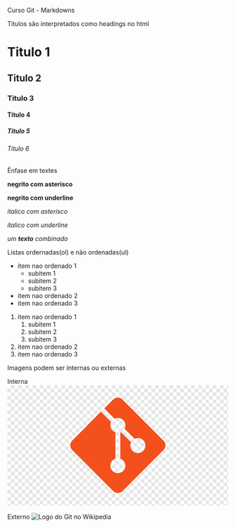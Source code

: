 Curso Git - Markdowns

Titulos são interpretados como headings no html
# Titulo 1
## Titulo 2
### Titulo 3
#### Titulo 4
##### Titulo 5
###### Titulo 6

Ênfase em textes

**negrito com asterisco**

__negrito com underline__

*italico com asterisco*

_italico com underline_

_um **texto** combinado_

Listas ordernadas(ol) e não ordenadas(ul)

* item nao ordenado 1
  * subitem 1
  * subitem 2
  * subitem 3
* item nao ordenado 2
* item nao ordenado 3

1. item nao ordenado 1
    1. subitem 1
    2. subitem 2
    3. subitem 3
2. item nao ordenado 2
3. item nao ordenado 3

Imagens podem ser internas ou externas

Interna
![Logo do Git](img/logo-git.png)

Externo
![Logo do Git no Wikipedia](//upload.wikimedia.org/wikipedia/commons/thumb/2/29/GitHub_logo_2013.svg/250px-GitHub_logo_2013.svg.png)